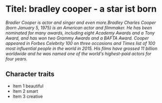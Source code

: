 # Titel:  bradley cooper - a star ist born
*Bradler Cooper is actor and singer and even more.Bradley Charles Cooper (born January 5, 1975) is an American actor and filmmaker. He has been nominated for many awards, including eight Academy Awards and a Tony Award, and has won two Grammy Awards and a BAFTA Award. Cooper appeared in Forbes Celebrity 100 on three occasions and Times list of 100 most influential people in the world in 2015. His films have grossed 11 billion worldwide and he was named one of the world's highest-paid actors for four years.*
## Character traits
* Item 1 beautiful
* Item 2 smart
* Item 3 creative

